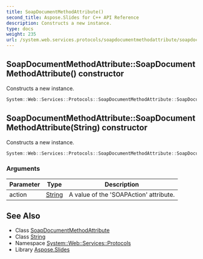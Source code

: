 ```yaml
---
title: SoapDocumentMethodAttribute()
second_title: Aspose.Slides for C++ API Reference
description: Constructs a new instance.
type: docs
weight: 235
url: /system.web.services.protocols/soapdocumentmethodattribute/soapdocumentmethodattribute/
---
```

## SoapDocumentMethodAttribute::SoapDocumentMethodAttribute() constructor


Constructs a new instance.

```cpp
System::Web::Services::Protocols::SoapDocumentMethodAttribute::SoapDocumentMethodAttribute()
```

## SoapDocumentMethodAttribute::SoapDocumentMethodAttribute(String) constructor


Constructs a new instance.

```cpp
System::Web::Services::Protocols::SoapDocumentMethodAttribute::SoapDocumentMethodAttribute(String action)
```


### Arguments

| Parameter | Type | Description |
| --- | --- | --- |
| action | [String](../../../system/string/) | A value of the 'SOAPAction' attribute. |

## See Also

* Class [SoapDocumentMethodAttribute](../)
* Class [String](../../../system/string/)
* Namespace [System::Web::Services::Protocols](../../)
* Library [Aspose.Slides](../../../)
